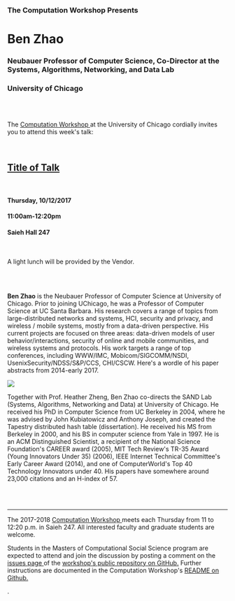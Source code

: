 




<br>

<h3 class=pfblock-header> The Computation Workshop Presents </h3>

<h1 class=pfblock-header3> Ben Zhao </h1>
<h3 class=pfblock-header3> Neubauer Professor of Computer Science, Co-Director at the Systems, Algorithms, Networking, and Data Lab </h3>
<h3 class=pfblock-header3> University of Chicago </h3>

<br><br>



<p class=pfblock-header3>The <a href="https://macss.uchicago.edu/content/computation-workshop"> Computation Workshop </a> at the University of Chicago cordially invites you to attend this week's talk:</p>

<br>

<div class=pfblock-header3>
<h2 class=pfblock-header> 
  <a href="https://github.com/uchicago-computation-workshop/ben_zhao/blob/master/2017__zhao__title_of_talk.pdf" >Title of Talk</a>
</h2>

<br>
</div>

<h4 class=pfblock-header3> Thursday, 10/12/2017 </h4>
<h4 class=pfblock-header3> 11:00am-12:20pm </h4>
<h4 class=pfblock-header3> Saieh Hall 247 </h4>

<br>

<p class=pfblock-header3>A light lunch will be provided by the Vendor.</p>

<br><br>

<!--Insert Faculty Bio Here-->



<p class=footertext2> 

**Ben Zhao** is the Neubauer Professor of Computer Science at University of Chicago. Prior to joining UChicago, he was a Professor of Computer Science at UC Santa Barbara. His research covers a range of topics from large-distributed networks and systems, HCI, security and privacy, and wireless / mobile systems, mostly from a data-driven perspective. His current projects are focused on three areas: data-driven models of user behavior/interactions, security of online and mobile communities, and wireless systems and protocols. His work targets a range of top conferences, including WWW/IMC, Mobicom/SIGCOMM/NSDI, UsenixSecurity/NDSS/S&P/CCS, CHI/CSCW. Here's a wordle of his paper abstracts from 2014-early 2017.
</p>

![](http://people.cs.uchicago.edu/~ravenben/images/wordle2017.png)

<p class=footertext2> 

Together with Prof. Heather Zheng, Ben Zhao co-directs the SAND Lab (Systems, Algorithms, Networking and Data) at University of Chicago. He received his PhD in Computer Science from UC Berkeley in 2004, where he was advised by John Kubiatowicz and Anthony Joseph, and created the Tapestry distributed hash table (dissertation). He received his MS from Berkeley in 2000, and his BS in computer science from Yale in 1997. He is an ACM Distinguished Scientist, a recipient of the National Science Foundation's CAREER award (2005), MIT Tech Review's TR-35 Award (Young Innovators Under 35) (2006), IEEE Internet Technical Committee's Early Career Award (2014), and one of ComputerWorld's Top 40 Technology Innovators under 40. His papers have somewhere around 23,000 citations and an H-index of 57.

</p>


<br><br>

---

<p class=footertext> The 2017-2018 <a href="https://macss.uchicago.edu/content/computation-workshop"> Computation Workshop </a> meets each Thursday from 11 to 12:20 p.m. in Saieh 247. All interested faculty and graduate students are welcome.</p> 

<p class=footertext>Students in the Masters of Computational Social Science program are expected to attend and join the discussion by posting a comment on the <a href="https://github.com/uchicago-computation-workshop/ben_zhao/issues"> issues page </a> of the <a href="https://github.com/uchicago-computation-workshop/ben_zhao"> workshop's public repository on GitHub.</a> Further instructions are documented in the Computation Workshop's <a href="https://github.com/uchicago-computation-workshop/README"> README on Github.</a></p>.


